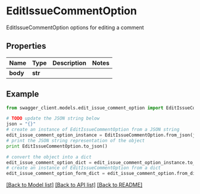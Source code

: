 # EditIssueCommentOption

EditIssueCommentOption options for editing a comment

## Properties
Name | Type | Description | Notes
------------ | ------------- | ------------- | -------------
**body** | **str** |  | 

## Example

```python
from swagger_client.models.edit_issue_comment_option import EditIssueCommentOption

# TODO update the JSON string below
json = "{}"
# create an instance of EditIssueCommentOption from a JSON string
edit_issue_comment_option_instance = EditIssueCommentOption.from_json(json)
# print the JSON string representation of the object
print EditIssueCommentOption.to_json()

# convert the object into a dict
edit_issue_comment_option_dict = edit_issue_comment_option_instance.to_dict()
# create an instance of EditIssueCommentOption from a dict
edit_issue_comment_option_form_dict = edit_issue_comment_option.from_dict(edit_issue_comment_option_dict)
```
[[Back to Model list]](../README.md#documentation-for-models) [[Back to API list]](../README.md#documentation-for-api-endpoints) [[Back to README]](../README.md)


